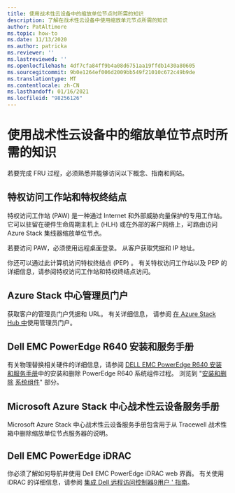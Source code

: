 ```yaml
---
title: 使用战术性云设备中的缩放单位节点时所需的知识
description: 了解在战术性云设备中使用缩放单元节点所需的知识
author: PatAltimore
ms.topic: how-to
ms.date: 11/13/2020
ms.author: patricka
ms.reviewer: ''
ms.lastreviewed: ''
ms.openlocfilehash: 4df7cfa84ff9b4a08d6751aa19ffdb1430a80605
ms.sourcegitcommit: 9b0e1264ef006d2009bb549f21010c672c49b9de
ms.translationtype: MT
ms.contentlocale: zh-CN
ms.lasthandoff: 01/16/2021
ms.locfileid: "98256126"
---
```

# <a name="required-knowledge-for-working-with-scale-unit-nodes-in-a-tactical-cloud-appliance"></a>使用战术性云设备中的缩放单位节点时所需的知识

若要完成 FRU 过程，必须熟悉并能够访问以下概念、指南和网站。

## <a name="privileged-access-workstation-and-the-privileged-endpoint"></a>特权访问工作站和特权终结点

特权访问工作站 (PAW) 是一种通过 Internet 和外部威胁向量保护的专用工作站。 它可以驻留在硬件生命周期主机上 (HLH) 或在外部的客户网络上，可路由访问 Azure Stack 集线器缩放单位节点。

若要访问 PAW，必须使用远程桌面登录。 从客户获取凭据和 IP 地址。

你还可以通过此计算机访问特权终结点 (PEP) 。
有关特权访问工作站以及 PEP 的详细信息，请参阅特权访问工作站和特权终结点访问。

## <a name="azure-stack-hub-administrator-portal"></a>Azure Stack 中心管理员门户

获取客户的管理员门户凭据和 URL。
有关详细信息， [](../../operator/azure-stack-manage-portals.md)请参阅 
 [在 Azure Stack Hub 中](../../operator/azure-stack-manage-portals.md)使用管理员门户。

## <a name="dell-emc-poweredge-r640-installation-and-service-manual"></a>Dell EMC PowerEdge R640 安装和服务手册

有关物理替换相关硬件的详细信息，请参阅 [DELL EMC PowerEdge R640 安装和服务手册](https://www.dell.com/support/manuals/us/en/04/poweredge-r640/per640_ism_pub/dell-emc-poweredge-r640-overview?guid=guid-f39be9ba-158c-45e3-b8b1-f07bb750d6d4)中的安装和删除 PowerEdge R640 系统组件过程。
浏览到 "[安装和删除](https://www.dell.com/support/manuals/us/en/04/poweredge-r640/per640_ism_pub/installing-and-removing-system-components?guid=guid-5a5943c4-fe26-4faa-a10c-2afa4c1993ff&lang=en-us) 
 [系统组件](https://www.dell.com/support/manuals/us/en/04/poweredge-r640/per640_ism_pub/installing-and-removing-system-components?guid=guid-5a5943c4-fe26-4faa-a10c-2afa4c1993ff&lang=en-us)" 部分。

## <a name="microsoft-azure-stack-hub-tactical-cloud-appliance-service-manual"></a>Microsoft Azure Stack 中心战术性云设备服务手册

Microsoft Azure Stack 中心战术性云设备服务手册包含用于从 Tracewell 战术性箱中删除缩放单位节点服务器的说明。

## <a name="dell-emc-poweredge-idrac"></a>Dell EMC PowerEdge iDRAC

你必须了解如何导航并使用 Dell EMC PowerEdge iDRAC web 界面。 有关使用 iDRAC 的详细信息，请参阅 [集成 Dell 远程访问控制器9用户 \' 指南](https://www.dell.com/support/manuals/us/en/04/poweredge-r840/idrac9_4.00.00.00_ug_new/overview-of-idrac?guid=guid-a03c2558-4f39-40c8-88b8-38835d0e9003)。